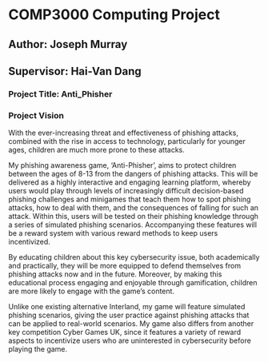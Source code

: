 # COMP3000 Computing Project
## Author: Joseph Murray
## Supervisor: Hai-Van Dang

### Project Title: Anti_Phisher

### Project Vision
With the ever-increasing threat and effectiveness of phishing attacks, combined with the rise in access to technology, particularly for younger ages, children are much more prone to these attacks.

My phishing awareness game, ‘Anti-Phisher’, aims to protect children between the ages of 8-13 from the dangers of phishing attacks. This will be delivered as a highly interactive and engaging learning platform, whereby users would play through levels of increasingly difficult decision-based phishing challenges and minigames that teach them how to spot phishing attacks, how to deal with them, and the consequences of falling for such an attack. Within this, users will be tested on their phishing knowledge through a series of simulated phishing scenarios. Accompanying these features will be a reward system with various reward methods to keep users incentivized.

By educating children about this key cybersecurity issue, both academically and practically, they will be more equipped to defend themselves from phishing attacks now and in the future. Moreover, by making this educational process engaging and enjoyable through gamification, children are more likely to engage with the game’s content.

Unlike one existing alternative Interland, my game will feature simulated phishing scenarios, giving the user practice against phishing attacks that can be applied to real-world scenarios. My game also differs from another key competition Cyber Games UK, since it features a variety of reward aspects to incentivize users who are uninterested in cybersecurity before playing the game. 